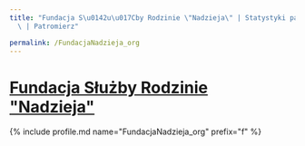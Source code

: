```yaml
---
title: "Fundacja S\u0142u\u017Cby Rodzinie \"Nadzieja\" | Statystyki patronite.pl\
  \ | Patromierz"

permalink: /FundacjaNadzieja_org
---
```


# [Fundacja Służby Rodzinie "Nadzieja"](https://patronite.pl/FundacjaNadzieja_org)

{% include profile.md name="FundacjaNadzieja_org" prefix="f" %}
